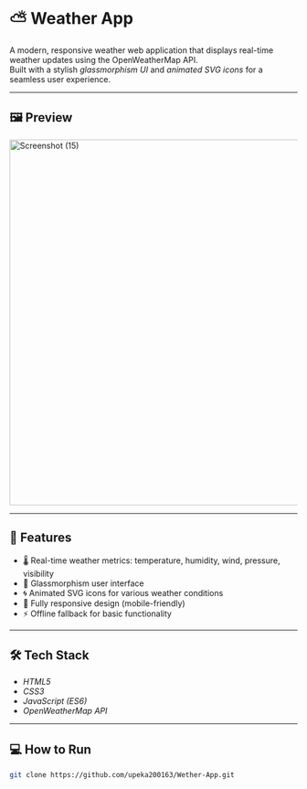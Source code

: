 # ⛅ Weather App
A modern, responsive weather web application that displays real-time weather updates using the OpenWeatherMap API.  
Built with a stylish *glassmorphism UI* and *animated SVG icons* for a seamless user experience.

---

## 🖼 Preview

<img width="1366" height="640" alt="Screenshot (15)" src="https://github.com/user-attachments/assets/dc791322-97d4-4baf-b2f0-bac6b27915a9" />

---

## 🚀 Features

- 🌡 Real-time weather metrics: temperature, humidity, wind, pressure, visibility
- 🎨 Glassmorphism user interface
- 🌀 Animated SVG icons for various weather conditions
- 📱 Fully responsive design (mobile-friendly)
- ⚡ Offline fallback for basic functionality

---

## 🛠 Tech Stack

- *HTML5*
- *CSS3*
- *JavaScript (ES6)*
- *OpenWeatherMap API*

---

## 💻 How to Run

```bash
git clone https://github.com/upeka200163/Wether-App.git




